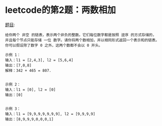 # leetcode的第2题：两数相加 

[题目](https://leetcode-cn.com/problems/add-two-numbers/):

    给你两个 非空 的链表，表示两个非负的整数。它们每位数字都是按照 逆序 的方式存储的，
    并且每个节点只能存储 一位 数字。请你将两个数相加，并以相同形式返回一个表示和的链表。
    你可以假设除了数字 0 之外，这两个数都不会以 0 开头。 

    示例 1：
    输入：l1 = [2,4,3], l2 = [5,6,4]
    输出：[7,0,8]
    解释：342 + 465 = 807.  


    示例 2：
    输入：l1 = [0], l2 = [0]
    输出：[0]  


    示例 3：
    输入：l1 = [9,9,9,9,9,9,9], l2 = [9,9,9,9]
    输出：[8,9,9,9,0,0,0,1] 

